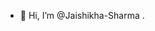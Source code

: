 - 👋 Hi, I’m @Jaishikha-Sharma
.

<!---
Jaishikha-Sharma/Jaishikha-Sharma is a ✨ special ✨ repository because its `README.md` (this file) appears on your GitHub profile.
You can click the Preview link to take a look at your changes.
--->
